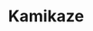 ---
layout: hero
title: Kamikaze
spec: Insectoid
class: Blaster
skill:
    name: Detonation
    description: Upon dying, detonates and dealing ability damage to enemies around.
    stats:
        Cooldown: 60s
        Radius: 15/20/25
        Ability Damage: 200/300/400
---